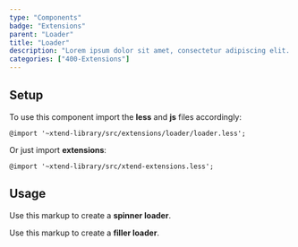 ```yaml
---
type: "Components"
badge: "Extensions"
parent: "Loader"
title: "Loader"
description: "Lorem ipsum dolor sit amet, consectetur adipiscing elit. Nunc tempus laoreet leo sit amet iaculis."
categories: ["400-Extensions"]
---
```


## Setup

To use this component import the **less** and **js** files accordingly:

```less
@import '~xtend-library/src/extensions/loader/loader.less';
```

Or just import **extensions**:

```less
@import '~xtend-library/src/xtend-extensions.less';
```

## Usage

Use this markup to create a **spinner loader**.

<script type="text/plain" class="language-markup">
  <div class="loader loader--spinner">
    <div class="spinner">
      <svg viewBox="0 0 250 250"><circle cx="120" cy="120" r="100" stroke-dasharray="628" stroke-dashoffset="628" pathLength="628"/></svg><svg viewBox="0 0 250 250" preserveAspectRatio="xMinYMin meet"><circle cx="120" cy="120" r="100" stroke-dasharray="628" stroke-dashoffset="628" pathLength="628"/></svg>
    </div>
  </div>
</script>

Use this markup to create a **filler loader**.

<script type="text/plain" class="language-markup">
  <span class="loader loader--x">
    <span class="filler">
      <span></span><span></span>
    </span>
  </span>
</script>
